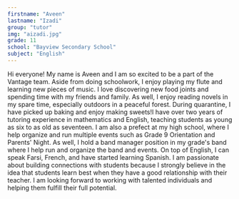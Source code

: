 ```yaml
---
firstname: "Aveen"
lastname: "Izadi"
group: "tutor"
img: "aizadi.jpg"
grade: 11
school: "Bayview Secondary School"
subject: "English"
---
```


Hi everyone! My name is Aveen and I am so excited to be a part of the Vantage team. Aside from doing schoolwork, I enjoy playing my flute and learning new pieces of music. I love discovering new food joints and spending time with my friends and family. As well, I enjoy reading novels in my spare time, especially outdoors in a peaceful forest. During quarantine, I have picked up baking and enjoy making sweets!I have over two years of tutoring experience in mathematics and English, teaching students as young as six to as old as seventeen. I am also a prefect at my high school, where I help organize and run multiple events such as Grade 9 Orientation and Parents' Night. As well, I hold a band manager position in my grade's band where I help run and organize the band and events. On top of English, I can speak Farsi, French, and have started learning Spanish. I am passionate about building connections with students because I strongly believe in the idea that students learn best when they have a good relationship with their teacher. I am looking forward to working with talented individuals and helping them fulfill their full potential.